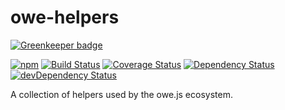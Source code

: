 # owe-helpers

[![Greenkeeper badge](https://badges.greenkeeper.io/owejs/helpers.svg)](https://greenkeeper.io/)

[![npm](https://img.shields.io/npm/v/@owe/helpers.svg)](https://www.npmjs.com/package/@owe/helpers) [![Build Status](https://api.travis-ci.org/owejs/helpers.svg?branch=master)](https://travis-ci.org/owejs/helpers) [![Coverage Status](https://coveralls.io/repos/github/owejs/helpers/badge.svg?branch=master)](https://coveralls.io/github/owejs/helpers?branch=master) [![Dependency Status](https://david-dm.org/owejs/helpers.svg)](https://david-dm.org/owejs/helpers) [![devDependency Status](https://david-dm.org/owejs/helpers/dev-status.svg)](https://david-dm.org/owejs/helpers#info=devDependencies)

A collection of helpers used by the owe.js ecosystem.
